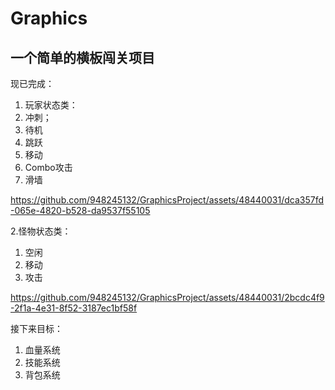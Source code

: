 # Graphics
 
## 一个简单的横板闯关项目

现已完成：
1. 玩家状态类：
  1. 冲刺；
  2. 待机
  3. 跳跃
  4. 移动
  5. Combo攻击
  6. 滑墙
     
https://github.com/948245132/GraphicsProject/assets/48440031/dca357fd-065e-4820-b528-da9537f55105

2.怪物状态类：
 1. 空闲
 2. 移动
 3. 攻击
    
https://github.com/948245132/GraphicsProject/assets/48440031/2bcdc4f9-2f1a-4e31-8f52-3187ec1bf58f

接下来目标：
 1. 血量系统
 2. 技能系统
 3. 背包系统
